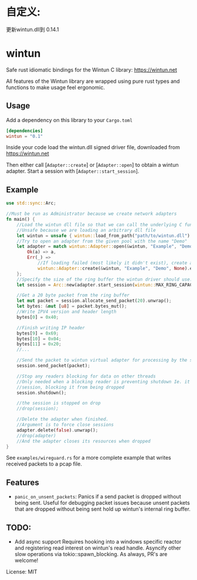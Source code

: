 # 自定义:
更新wintun.dll到 0.14.1

# wintun

Safe rust idiomatic bindings for the Wintun C library: <https://wintun.net>

All features of the Wintun library are wrapped using pure rust types and functions to make
usage feel ergonomic.

## Usage

Add a dependency on this library to your `Cargo.toml`

```toml
[dependencies]
wintun = "0.1"
```

Inside your code load the wintun.dll signed driver file, downloaded from <https://wintun.net>

Then either call [`Adapter::create`] or [`Adapter::open`] to obtain a wintun
adapter. Start a session with [`Adapter::start_session`].

## Example
```rust
use std::sync::Arc;

//Must be run as Administrator because we create network adapters
fn main() {
    //Load the wintun dll file so that we can call the underlying C functions
    //Unsafe because we are loading an arbitrary dll file
    let wintun = unsafe { wintun::load_from_path("path/to/wintun.dll") }.expect("Failed to load wintun dll");
    //Try to open an adapter from the given pool with the name "Demo"
    let adapter = match wintun::Adapter::open(&wintun, "Example", "Demo") {
        Ok(a) => a,
        Err(_) =>
            //If loading failed (most likely it didn't exist), create a new one
            wintun::Adapter::create(&wintun, "Example", "Demo", None).expect("Failed to create wintun adapter!").adapter,
    };
    //Specify the size of the ring buffer the wintun driver should use.
    let session = Arc::new(adapter.start_session(wintun::MAX_RING_CAPACITY).unwrap());

    //Get a 20 byte packet from the ring buffer
    let mut packet = session.allocate_send_packet(20).unwrap();
    let bytes: &mut [u8] = packet.bytes_mut();
    //Write IPV4 version and header length
    bytes[0] = 0x40;

    //Finish writing IP header
    bytes[9] = 0x69;
    bytes[10] = 0x04;
    bytes[11] = 0x20;
    //...

    //Send the packet to wintun virtual adapter for processing by the system
    session.send_packet(packet);

    //Stop any readers blocking for data on other threads
    //Only needed when a blocking reader is preventing shutdown Ie. it holds an Arc to the
    //session, blocking it from being dropped
    session.shutdown();

    //the session is stopped on drop
    //drop(session);

    //Delete the adapter when finished.
    //Argument is to force close sessions
    adapter.delete(false).unwrap();
    //drop(adapter)
    //And the adapter closes its resources when dropped
}

```

See `examples/wireguard.rs` for a more complete example that writes received packets to a pcap
file.

## Features

- `panic_on_unsent_packets`: Panics if a send packet is dropped without being sent. Useful for
debugging packet issues because unsent packets that are dropped without being sent hold up
wintun's internal ring buffer.

## TODO:
- Add async support
Requires hooking into a windows specific reactor and registering read interest on wintun's read
handle. Asyncify other slow operations via tokio::spawn_blocking. As always, PR's are welcome!


License: MIT
